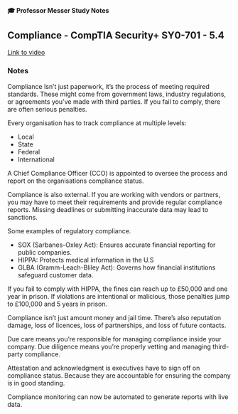 #### 🎓 Professor Messer Study Notes

##  Compliance - CompTIA Security+ SY0-701 - 5.4

[Link to video](https://youtu.be/IjJf4jLtONQ?si=PK7YiFGDix25bvXC)

### Notes

Compliance Isn’t just paperwork, it’s the process of meeting required standards. These might come from government laws, industry regulations, or agreements you’ve made with third parties. If you fail to comply, there are often serious penalties.

Every organisation has to track compliance at multiple levels:
- Local
- State
- Federal
- International

A Chief Compliance Officer (CCO) is appointed to oversee the process and report on the organisations compliance status.

Compliance is also external. If you are working with vendors or partners, you may have to meet their requirements and provide regular compliance reports. Missing deadlines or submitting inaccurate data may lead to sanctions.

Some examples of regulatory compliance.
- SOX (Sarbanes-Oxley Act): Ensures accurate financial reporting for public companies.
- HIPPA: Protects medical information in the U.S
- GLBA (Gramm-Leach-Bliley Act): Governs how financial institutions safeguard customer data.

If you fail to comply with HIPPA, the fines can reach up to £50,000 and one year in prison. If violations are intentional or malicious, those penalties jump to £100,000 and 5 years in prison.

Compliance isn’t just amount money and jail time. There’s also reputation damage, loss of licences, loss of partnerships, and loss of future contacts.

Due care means you’re responsible for managing compliance inside your company.
Due diligence means you’re properly vetting and managing third-party compliance.

Attestation and acknowledgment is executives have to sign off on compliance status. Because they are accountable for ensuring the company is in good standing.

Compliance monitoring can now be automated to generate reports with live data.
